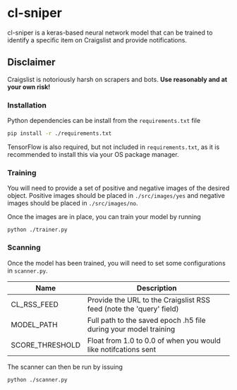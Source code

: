 # cl-sniper

cl-sniper is a keras-based neural network model that can be trained to identify a specific item on Craigslist and provide notifications.

## Disclaimer

Craigslist is notoriously harsh on scrapers and bots. **Use reasonably and at your own risk!**

### Installation

Python dependencies can be install from the `requirements.txt` file

```sh
pip install -r ./requirements.txt
```

TensorFlow is also required, but not included in `requirements.txt`, as it is recommended to install this via your OS package manager.

### Training

You will need to provide a set of positive and negative images of the desired object. Positive images should be placed in `./src/images/yes` and negative images should be placed in `./src/images/no`.

Once the images are in place, you can train your model by running

`python ./trainer.py`

### Scanning

Once the model has been trained, you will need to set some configurations in `scanner.py`. 

| Name            | Description                                                         |
| --------------- | ------------------------------------------------------------------- |
|   CL_RSS_FEED   | Provide the URL to the Craigslist RSS feed (note the 'query' field) |
|    MODEL_PATH   | Full path to the saved epoch .h5 file during your model training    |
| SCORE_THRESHOLD | Float from 1.0 to 0.0 of when you would like notifcations sent      |

The scanner can then be run by issuing

`python ./scanner.py`
